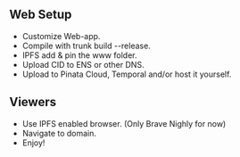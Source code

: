 ## Web Setup
- Customize Web-app.
- Compile with trunk build --release.
- IPFS add & pin the www folder.
- Upload CID to ENS or other DNS.
- Upload to Pinata Cloud, Temporal and/or host it yourself.

## Viewers
- Use IPFS enabled browser. (Only Brave Nighly for now)
- Navigate to domain.
- Enjoy!